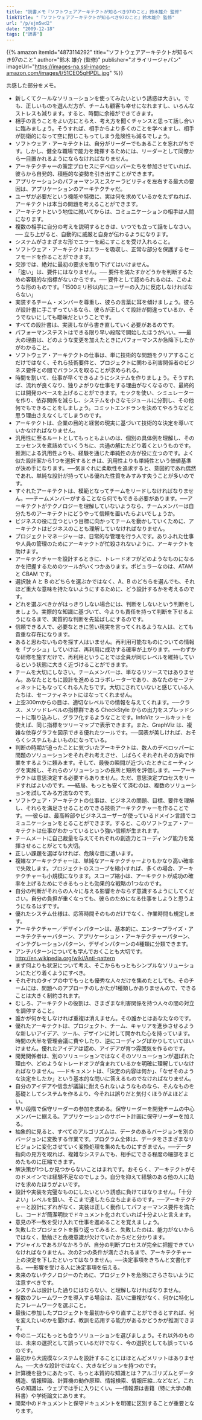 ```yaml
---
title: "読書メモ『ソフトウェアアーキテクトが知るべき97のこと』鈴木雄介 監修"
linkTitle: "『ソフトウェアアーキテクトが知るべき97のこと』鈴木雄介 監修"
url: "/p/ejm5wd2"
date: "2009-12-18"
tags: ["読書"]
---
```


{{% amazon
  itemId="4873114292"
  title="ソフトウェアアーキテクトが知るべき97のこと"
  author="鈴木 雄介 (監修)"
  publisher="オライリージャパン"
  imageUrl="https://images-na.ssl-images-amazon.com/images/I/51CEO5gHPDL.jpg"
%}}

共感した部分をメモ。

* 新しくてクールなソリューションを使ってみたいという誘惑は大きい。でも、正しいものを選んだ方が、チームも顧客も幸せになれますし、いろんなストレスも減ります。すると、時間に余裕ができてきます。
* 相手の言うことをよい方にとらえ、考え方を聞くチャンスと思って話し合いに臨みましょう。そうすれば、相手からより多くのことを学べますし、相手が防衛的になって空に閉じこもってしまう危険性も減るでしょう。
* ソフトウェア・アーキテクトは、自分がリーダーでもあることを忘れがちです。しかし、健全な職場で能力を発揮するためには、リーダーとして同僚から一目置かれるようにならなければなりません。
* アーキテクチャーの策定プロセスにデベロッパーたちを参加させていれば、彼らから自発的、積極的な姿勢を引き出すことができます。
* アプリケーションのパフォーマンスとスケーラビリティを左右する最大の要因は、アプリケーションのアーキテクチャだ。
* ユーザが必要だという機能や特徴に、実は何を求めているかをたずねれば、アーキテクトは本当の問題を考えることができます。
* アーキテクトという地位に就いてからは、コミュニケーションの相手は人間になります。
* 複数の相手に自分の考えを説明するときは、いつでも立って話をしなさい。── 立ち上がると、自動的に威厳と自身が伝わるようになります。
* システムがさまざまな形でエラーを起こすことを受け入れること。
* ソフトウェア・アーキテクトはエラーを吸収し、正常な部分を保護するセーフモードを作ることができます。
* 交渉では、絶対に最初の要求を取り下げてはいけません。
* 「速い」は、要件にはなりません。── 要件を満たすかどうかを判断するための客観的な指標がないからです。── 要件として認められるのは、このような形のものです。「1500ミリ秒以内にユーザーの入力に反応しなければならない」
* 実装するチーム・メンバーを尊重し、彼らの言葉に耳を傾けましょう。彼らが設計書に手こずっているなら、彼らが正しくて設計が間違っているか、そうでないにしても曖昧だということです。
* すべての設計書は、実装しながら書き直していく必要があるのです。
* パフォーマンステストはできる限り早い段階で開始したほうがいい。──最大の理由は、どのような変更を加えたときにパフォーマンスか急降下したかがわかること。
* ソフトウェア・アーキテクトの仕事は、単に技術的な問題をクリアすることだけではなく、それら技術要件と、プロジェクトに関わる利害関係者のビジネス要件との間でバランスを取ることが求められる。
* 時間を割いて、仕事が早くできるようにシステムを作りましょう。そうすれば、流れが良くなり、独りよがりな仕事をする理由がなくなるので、最終的には開発のペースを上げることができます。モックを使い、シミュレーターを作り、依存関係を減らし、システムを小さなモジュールに分割し、その他何でもできることをしましょう。コミットエンドランを決めてやろうなどと思う理由さえなくしてしまうのです。
* アーキテクトは、企業の目的と経営の現実に基づいて技術的な決定を導いていかなければなりません。
* 汎用性に至るルートとしてもっともよいのは、個別の具体例を理解し、そのエッセンスを煮詰めていくうちに、共通の解にたどり着くというものです。推測による汎用性よりも、経験を通じた単純性の方が役に立つのです。よく似た設計案から1つを選択するときは、汎用性よりも単純性という価値基準が決め手になります。──気まぐれに柔軟性を追求すると、意図的であれ偶然であれ、単純な設計が持っている優れた性質をみすみす失うことが多いのです。
* すぐれたアーキテクトは、模範となってチームをリードしなければなりません。──チームメンバーがすることなら何でもできる必要があります。──アーキテクトがテクノロジーを理解していないようなら、チームメンバーは自分たちのアーキテクトにどうやって信頼を置いたらよいでしょうか。
* ビジネスの役に立つという目標に向かってチームを動かしていくために、アーキテクトはビジネスのことも理解していなければなりません。
* プロジェクトマネージャーは、日常的な管理を行う人です。ありふれた仕事や人員の管理のためにアーキテクトが忙殺されないように、アーキテクトを助けます。
* アーキテクチャーを設計するときに、トレードオフがどのようなものになるかを把握するためのツールがいくつかあります。ポピュラーなのは、ATAM と CBAM です。
* 選択肢 A と B のどちらを選ぶかではなく、A、B のどちらを選んでも、それほど重大な意味を持たないようにするために、どう設計するかを考えるのです。
* どれを選ぶべきかがはっきりしない場合には、判断をしないという判断をしましょう。実際的な知識に基づいて、今よりも責任を持って判断を下せるようになるまで、実質的な判断を先延ばしにするのです。
* 信頼できる人で、必要なときに苦い現実を言ってくれるような人は、とても貴重な存在になります。
* あると思わないものを探す人はいません。再利用可能なものについての情報を「プッシュ」していけば、再利用に成功する確率が上がります。──わずかな研修を施すだけで、再利用ということでは全員が同じレベルを維持しているという状態に大きく近づけることができます。
* チームを大切にしなさい。チームメンバーは、単なるリソースではありません。あなたとともに設計を進めるコラボレーターであり、あなたのセーフティネットにもなってくれる人たちです。大切にされていないと感じている人たちは、セーフティネットにはなってくれません。
* 上空300ｍからの目は、適切なレベルでの情報を与えてくれます。──クラス、メソッドレベルの指標群である CheckStyle からの出力をスプレッドシートに取り込みし、グラフ化するようなことです。InfoViz ツールキットを使えば、同じ指標をツリーマップで表示できます。また、GraphViz は、複雑な依存グラフを図示できる優れたツールです。──図表が美しければ、おそらくシステムもよいものになっている。
* 判断の時期が迫ったことに気づいたアーキテクトは、数人のデベロッパーに問題のソリューションをそれぞれ考えさせ、しばらくそれぞれその方向で作業をするように頼みます。そして、最後の瞬間が近づいたときにミーティングを実施し、それらのソリューションの長所と短所を評価します。──アーキテクトは意思決定する必要すらありません。ただ、意思決定プロセスをリードすればよいのです。──結局、もっとも安くて済むのは、複数のソリューションを試してみる方法なのです。
* ソフトウェア・アーキテクトの仕事は、ビジネスの問題、目標、要件を理解し、それらを満足させることのできる技術アーキテクチャーを作ることです。──彼らは、最高幹部やビジネスユーザーが使っているドメイン言語でコミュニケーションをとることができます。すると、このソフトウェア・アーキテクトは仕事がわかっているという強い信頼が生まれます。
* チームメートに自己裁量を与えてそれぞれの創造力とコーディング能力を発揮させることがとても大切。
* 正しい課題を選ばなければ、危険な目に遭います。
* 複雑なアーキテクチャーは、単純なアーキテクチャーよりもかなり高い確率で失敗します。プロジェクトのスコープを縮小すれば、多くの場合、アーキテクチャーも小規模になります。スコープ縮小は、アーキテクトが成功の確率を上げるためにできるもっとも効果的な戦略の1つなのです。
* 自分の判断がそれらの人々に与える影響をかならず意識するようにしてください。自分の負担が重くなっても、彼らのためになる仕事をしようと思うようになるはずです。
* 優れたシステム仕様は、応答時間そのものだけでなく、作業時間も規定します。
* アーキテクチャー／デザインパターンは、基本的に、エンタープライズ・アーキテクチャーパターン、アプリケーション・アーキテクチャーパターン、インテグレーションパターン、デザインパターンの4種類に分類できます。
* アンチパターンについても学んでおくことも大切です。http://en.wikipedia.org/wiki/Anti-pattern
* まず何よりも状況について考え、そこからもっともシンプルなソリューションにたどり着くようにすべき。
* それぞれのタイプの中でもっとも優秀な人々だけを集めたとしても、そのチームには、問題へのアプローチのしかたが1種類しかありませんので、できることは大きく制約されます。
* むしろ、アーキテクトの役割は、さまざまな利害関係を持つ人々の間の対立を調停すること。
* 誰かが何かをしなければ重複は消えません。その誰かとはあなたなのです。
* 優れたアーキテクトは、プロジェクト、チーム、キャリアを進歩させるような新しいアイデア、ツール、デザインに対して開かれた心を持っています。時間の大半を管理会議に費やしたり、逆にコーディングばかりしていてはいけません。優れたアイデアは認め、アイデアが育つ雰囲気を作るのです。
* 開発関係者は、別のソリューションではなくそのソリューションが選ばれた理由や、どのようなトレードオフが含まれているかを明確に理解していなければなりません。──ドキュメントは、「決定の内容は何か」、「なぜそのような決定をしたか」という基本的な問いに答えるものでなければなりません。
* 自分のアイデアや信念が議論に耐えられないようなものなら、そんなものを基礎としてシステムを作るより、今それは誤りだと気付くほうがよほどよい。
* 早い段階で保守リーダーの参加を求める。保守リーダーを開発チームの中心メンバーに据える。アプリケーションのサポート計画に保守リーダーを加える。
* 抽象的に見ると、すべてのアルゴリズムは、データのあるバージョンを別のバージョンに変換する作業です。プログラム全体は、データをさまざまなリビジョンに変化させていく変換処理を集めたものにすぎません。──データ指向の見方を取れば、複雑なシステムでも、相手にできる程度の細部をまとめたものに圧縮できます。
* 解決策が1つしか見つからないことはまれです。おそらく、アーキテクトがそのドメインでは経験不足なのでしょう。自分を抑えて経験のある他の人に助けを求めたほうがよいです。
* 設計や実装を完璧なものにしたいという誘惑に負けてはなりません。「十分よい」レベルを狙い、そこまで達したら立ち止まるのです。──アーキテクチャーと設計にずれがなく、実装は正しく動作してパフォーマンス要件を満たし、コードが簡潔明快でドキュメント化されていれば十分よいと言えます。
* 意見の不一致を受け入れて仕事を進めることを覚えましょう。
* 失敗したプロジェクトを振り返ってみると、失敗したのは、能力がないからではなく、勤勉さと危機意識が欠けていたからだと分かります。
* アジャイルであろがなかろうが、自分の判断プロセスが完全に把握できていなければなりません。次の2つの条件が満たされるまで、アーキテクチャー上の決定を下したといってはなりません。──決定事項をきちんと文書化する。──影響を受ける人に決定事項を伝える。
* 未来のないテクノロジーのために、プロジェクトを危険にさらさないように注意すべきです。
* システムは設計した通りにはならない、と理解しなければなりません。
* 複数のフレームワークを導入する場合は、互いに重複がなく、何かに特化したフレームワークを選ぶこと。
* 最後に参加したプロジェクトを最初からやり直すことができるとすれば、何を変えたいのかを聞けば、教訓を応用する能力があるかどうかが推測できます。
* 今のニーズにもっとも合うソリューションを選びましょう。それ以外のものは、未来の選択として誤っているだけでなく、今の選択としても誤っているのです。
* 最初から大規模なシステムを設計することにはほとんどメリットはありません。──大きな設計ではなく、大きなビジョンを持つのです。
* 計算機を扱うにあたって、もっと本質的な知識とは？アルゴリズムとデータ構造、情報理論、計算機の動作原理、情報検索、情報圧縮…などなど。これらの知識は、ウェブでは手に入りにくい。──情報源は書籍（特に大学の教科書）や学術論文にあります。
* 開発中のドキュメントと保守ドキュメントを明確に区別することが重要となります。

